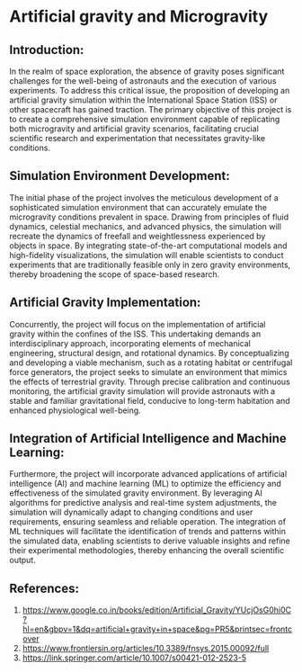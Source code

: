 # Artificial gravity and Microgravity
## Introduction:

In the realm of space exploration, the absence of gravity poses significant challenges for the well-being of astronauts and the execution of various experiments. To address this critical issue, the proposition of developing an artificial gravity simulation within the International Space Station (ISS) or other spacecraft has gained traction. The primary objective of this project is to create a comprehensive simulation environment capable of replicating both microgravity and artificial gravity scenarios, facilitating crucial scientific research and experimentation that necessitates gravity-like conditions.

## Simulation Environment Development:

The initial phase of the project involves the meticulous development of a sophisticated simulation environment that can accurately emulate the microgravity conditions prevalent in space. Drawing from principles of fluid dynamics, celestial mechanics, and advanced physics, the simulation will recreate the dynamics of freefall and weightlessness experienced by objects in space. By integrating state-of-the-art computational models and high-fidelity visualizations, the simulation will enable scientists to conduct experiments that are traditionally feasible only in zero gravity environments, thereby broadening the scope of space-based research.

## Artificial Gravity Implementation:

Concurrently, the project will focus on the implementation of artificial gravity within the confines of the ISS. This undertaking demands an interdisciplinary approach, incorporating elements of mechanical engineering, structural design, and rotational dynamics. By conceptualizing and developing a viable mechanism, such as a rotating habitat or centrifugal force generators, the project seeks to simulate an environment that mimics the effects of terrestrial gravity. Through precise calibration and continuous monitoring, the artificial gravity simulation will provide astronauts with a stable and familiar gravitational field, conducive to long-term habitation and enhanced physiological well-being.

## Integration of Artificial Intelligence and Machine Learning:

Furthermore, the project will incorporate advanced applications of artificial intelligence (AI) and machine learning (ML) to optimize the efficiency and effectiveness of the simulated gravity environment. By leveraging AI algorithms for predictive analysis and real-time system adjustments, the simulation will dynamically adapt to changing conditions and user requirements, ensuring seamless and reliable operation. The integration of ML techniques will facilitate the identification of trends and patterns within the simulated data, enabling scientists to derive valuable insights and refine their experimental methodologies, thereby enhancing the overall scientific output.





## References:
1) https://www.google.co.in/books/edition/Artificial_Gravity/YUcjOsG0hi0C?hl=en&gbpv=1&dq=artificial+gravity+in+space&pg=PR5&printsec=frontcover
2) https://www.frontiersin.org/articles/10.3389/fnsys.2015.00092/full
3) https://link.springer.com/article/10.1007/s00421-012-2523-5
